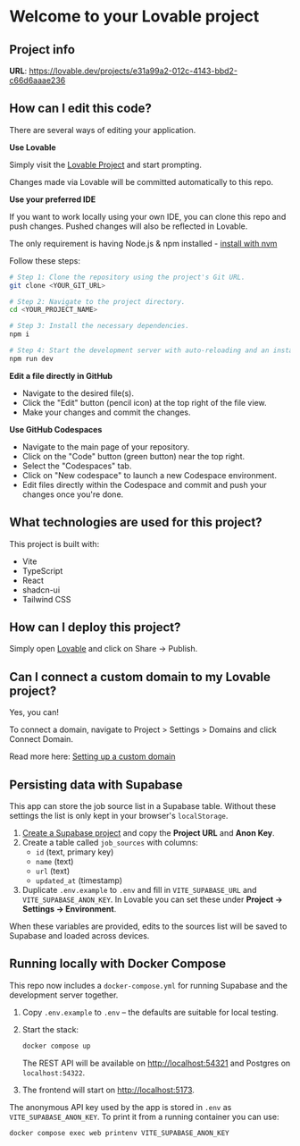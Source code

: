 # Welcome to your Lovable project

## Project info

**URL**: https://lovable.dev/projects/e31a99a2-012c-4143-bbd2-c66d6aaae236

## How can I edit this code?

There are several ways of editing your application.

**Use Lovable**

Simply visit the [Lovable Project](https://lovable.dev/projects/e31a99a2-012c-4143-bbd2-c66d6aaae236) and start prompting.

Changes made via Lovable will be committed automatically to this repo.

**Use your preferred IDE**

If you want to work locally using your own IDE, you can clone this repo and push changes. Pushed changes will also be reflected in Lovable.

The only requirement is having Node.js & npm installed - [install with nvm](https://github.com/nvm-sh/nvm#installing-and-updating)

Follow these steps:

```sh
# Step 1: Clone the repository using the project's Git URL.
git clone <YOUR_GIT_URL>

# Step 2: Navigate to the project directory.
cd <YOUR_PROJECT_NAME>

# Step 3: Install the necessary dependencies.
npm i

# Step 4: Start the development server with auto-reloading and an instant preview.
npm run dev
```

**Edit a file directly in GitHub**

- Navigate to the desired file(s).
- Click the "Edit" button (pencil icon) at the top right of the file view.
- Make your changes and commit the changes.

**Use GitHub Codespaces**

- Navigate to the main page of your repository.
- Click on the "Code" button (green button) near the top right.
- Select the "Codespaces" tab.
- Click on "New codespace" to launch a new Codespace environment.
- Edit files directly within the Codespace and commit and push your changes once you're done.

## What technologies are used for this project?

This project is built with:

- Vite
- TypeScript
- React
- shadcn-ui
- Tailwind CSS

## How can I deploy this project?

Simply open [Lovable](https://lovable.dev/projects/e31a99a2-012c-4143-bbd2-c66d6aaae236) and click on Share -> Publish.

## Can I connect a custom domain to my Lovable project?

Yes, you can!

To connect a domain, navigate to Project > Settings > Domains and click Connect Domain.

Read more here: [Setting up a custom domain](https://docs.lovable.dev/tips-tricks/custom-domain#step-by-step-guide)

## Persisting data with Supabase

This app can store the job source list in a Supabase table. Without these
settings the list is only kept in your browser's `localStorage`.

1. [Create a Supabase project](https://app.supabase.com/) and copy the **Project URL** and **Anon Key**.
2. Create a table called `job_sources` with columns:
   - `id` (text, primary key)
   - `name` (text)
   - `url` (text)
   - `updated_at` (timestamp)
3. Duplicate `.env.example` to `.env` and fill in `VITE_SUPABASE_URL` and `VITE_SUPABASE_ANON_KEY`.
   In Lovable you can set these under **Project → Settings → Environment**.

When these variables are provided, edits to the sources list will be saved to
Supabase and loaded across devices.

## Running locally with Docker Compose

This repo now includes a `docker-compose.yml` for running Supabase and the
development server together.

1. Copy `.env.example` to `.env` – the defaults are suitable for local testing.
2. Start the stack:

   ```sh
   docker compose up
   ```

   The REST API will be available on <http://localhost:54321> and Postgres on
   `localhost:54322`.

3. The frontend will start on <http://localhost:5173>.

The anonymous API key used by the app is stored in `.env` as
`VITE_SUPABASE_ANON_KEY`. To print it from a running container you can use:

```sh
docker compose exec web printenv VITE_SUPABASE_ANON_KEY
```
